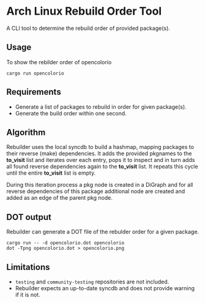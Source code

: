 # Arch Linux Rebuild Order Tool

A CLI tool to determine the rebuild order of provided package(s).

## Usage

To show the rebilder order of opencolorio

```
cargo run opencolorio
```

## Requirements

- Generate a list of packages to rebuild in order for given package(s).
- Generate the build order within one second.

## Algorithm

Rebuilder uses the local syncdb to build a hashmap, mapping packages to their reverse (make)
dependencies. It adds the provided pkgnames to the **to_visit** list and iterates over each entry,
pops it to inspect and in turn adds all found reverse dependencies again to the **to_visit** list.
It repeats this cycle until the entire **to_visit** list is empty.

During this iteration process a pkg node is created in a DiGraph and for all reverse dependencies
of this package additional node are created and added as an edge of the parent pkg node.

## DOT output

Rebuilder can generate a DOT file of the rebulder order for a given package.

```
cargo run -- -d opencolorio.dot opencolorio
dot -Tpng opencolorio.dot > opencolorio.png
```

## Limitations

* `testing` and `community-testing` repositories are not included.
* Rebuilder expects an up-to-date syncdb and does not provide warning if it is not.

